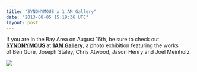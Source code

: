 ```yaml
---
title: "SYNONYMOUS x 1 AM Gallery"
date: "2013-08-05 15:19:36 UTC"
layout: post
---
```


<p>If you are in the Bay Area on August 16th, be sure to check out <strong><a href="http://1amgallery.com/future-shows/skate-deck-show/">SYNONYMOUS</a> </strong>at <a href="https://maps.google.com/maps?safe=off&amp;q=1000+HOWARD+STREET+%C2%B7+SAN+FRANCISCO,+CA+94103&amp;ie=UTF-8&amp;hq=&amp;hnear=0x80858083e410a647:0xa5eef0939c4361c7,1000+Howard+St,+San+Francisco,+CA+94103&amp;gl=us&amp;ei=BcH_UbudNvjF4APBzoCICw&amp;ved=0CC0Q8gEwAA"><strong><span>1AM</span> Gallery</strong></a><span>, a photo exhibition featuring the works of </span><span>Ben Gore, Joseph Staley, Chris Atwood, Jason Henry and Joel Meinholz. </span></p>
<p><a href="http://1amgallery.com/future-shows/skate-deck-show/"><span><img src="http://media.tumblr.com/58ae1b9613c1ab42c753b44bee10cedd/tumblr_inline_mr2cu2PXGc1qz4rgp.jpg"/></span></a></p>

